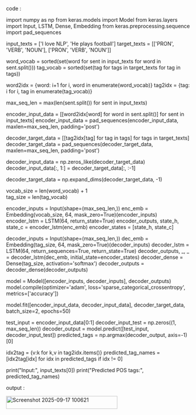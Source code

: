 code :

import numpy as np
from keras.models import Model
from keras.layers import Input, LSTM, Dense, Embedding
from keras.preprocessing.sequence import pad_sequences

input_texts = ['I love NLP', 'He plays football']
target_texts = [['PRON', 'VERB', 'NOUN'], ['PRON', 'VERB', 'NOUN']]

word_vocab = sorted(set(word for sent in input_texts for word in sent.split()))
tag_vocab = sorted(set(tag for tags in target_texts for tag in tags))

word2idx = {word: i+1 for i, word in enumerate(word_vocab)}
tag2idx = {tag: i for i, tag in enumerate(tag_vocab)}

max_seq_len = max(len(sent.split()) for sent in input_texts)

encoder_input_data = [[word2idx[word] for word in sent.split()] for sent in input_texts]
encoder_input_data = pad_sequences(encoder_input_data, maxlen=max_seq_len, padding='post')

decoder_target_data = [[tag2idx[tag] for tag in tags] for tags in target_texts]
decoder_target_data = pad_sequences(decoder_target_data, maxlen=max_seq_len, padding='post')

decoder_input_data = np.zeros_like(decoder_target_data)
decoder_input_data[:, 1:] = decoder_target_data[:, :-1]

decoder_target_data = np.expand_dims(decoder_target_data, -1)

vocab_size = len(word_vocab) + 1  
tag_size = len(tag_vocab)

encoder_inputs = Input(shape=(max_seq_len,))
enc_emb = Embedding(vocab_size, 64, mask_zero=True)(encoder_inputs)
encoder_lstm = LSTM(64, return_state=True)
encoder_outputs, state_h, state_c = encoder_lstm(enc_emb)
encoder_states = [state_h, state_c]

decoder_inputs = Input(shape=(max_seq_len,))
dec_emb = Embedding(tag_size, 64, mask_zero=True)(decoder_inputs)
decoder_lstm = LSTM(64, return_sequences=True, return_state=True)
decoder_outputs, _, _ = decoder_lstm(dec_emb, initial_state=encoder_states)
decoder_dense = Dense(tag_size, activation='softmax')
decoder_outputs = decoder_dense(decoder_outputs)

model = Model([encoder_inputs, decoder_inputs], decoder_outputs)
model.compile(optimizer='adam', loss='sparse_categorical_crossentropy', metrics=['accuracy'])

model.fit([encoder_input_data, decoder_input_data], decoder_target_data, batch_size=2, epochs=50)


test_input = encoder_input_data[0:1]
decoder_input_test = np.zeros((1, max_seq_len))
decoder_output = model.predict([test_input, decoder_input_test])
predicted_tags = np.argmax(decoder_output, axis=-1)[0]

idx2tag = {v:k for k,v in tag2idx.items()}
predicted_tag_names = [idx2tag[idx] for idx in predicted_tags if idx != 0]

print("Input:", input_texts[0])
print("Predicted POS tags:", predicted_tag_names)

output :

<img width="304" height="35" alt="Screenshot 2025-09-17 100621" src="https://github.com/user-attachments/assets/c7a828d5-c9d1-4e36-89db-aa40e4c10f7b" />
